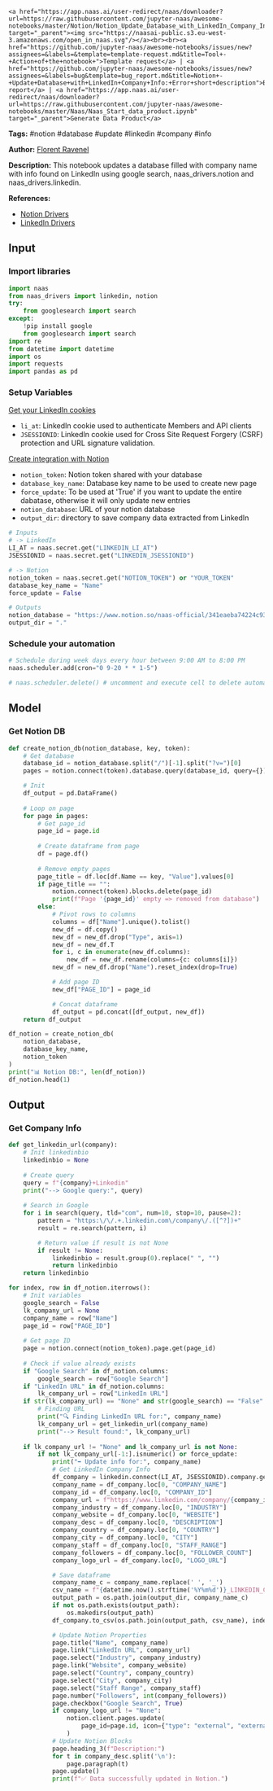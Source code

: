     <a href="https://app.naas.ai/user-redirect/naas/downloader?url=https://raw.githubusercontent.com/jupyter-naas/awesome-notebooks/master/Notion/Notion_Update_Database_with_LinkedIn_Company_Info.ipynb" target="_parent"><img src="https://naasai-public.s3.eu-west-3.amazonaws.com/open_in_naas.svg"/></a><br><br><a href="https://github.com/jupyter-naas/awesome-notebooks/issues/new?assignees=&labels=&template=template-request.md&title=Tool+-+Action+of+the+notebook+">Template request</a> | <a href="https://github.com/jupyter-naas/awesome-notebooks/issues/new?assignees=&labels=bug&template=bug_report.md&title=Notion+-+Update+Database+with+LinkedIn+Company+Info:+Error+short+description">Bug report</a> | <a href="https://app.naas.ai/user-redirect/naas/downloader?url=https://raw.githubusercontent.com/jupyter-naas/awesome-notebooks/master/Naas/Naas_Start_data_product.ipynb" target="_parent">Generate Data Product</a>

**Tags:** #notion #database #update #linkedin #company #info

**Author:** [Florent Ravenel](https://www.linkedin.com/in/florent-ravenel/)

**Description:** This notebook updates a database filled with company name with info found on LinkedIn using google search, naas_drivers.notion and naas_drivers.linkedin.

**References:**
- [Notion Drivers](https://github.com/jupyter-naas/drivers/blob/main/naas_drivers/tools/notion.py)
- [LinkedIn Drivers](https://github.com/jupyter-naas/drivers/blob/main/naas_drivers/tools/linkedin.py)

## Input

### Import libraries


```python
import naas
from naas_drivers import linkedin, notion
try:
    from googlesearch import search
except:
    !pip install google
    from googlesearch import search
import re
from datetime import datetime
import os
import requests
import pandas as pd
```

### Setup Variables
[Get your LinkedIn cookies](https://www.notion.so/LinkedIn-driver-Get-your-cookies-d20a8e7e508e42af8a5b52e33f3dba75)
- `li_at`: LinkedIn cookie used to authenticate Members and API clients 
- `JSESSIONID`: LinkedIn cookie used for Cross Site Request Forgery (CSRF) protection and URL signature validation.

[Create integration with Notion](https://developers.notion.com/docs/create-a-notion-integration)
- `notion_token`: Notion token shared with your database
- `database_key_name`: Database key name to be used to create new page
- `force_update`: To be used at 'True' if you want to update the entire dabatase, otherwise it will only update new entries
- `notion_database`: URL of your notion database
- `output_dir`: directory to save company data extracted from LinkedIn


```python
# Inputs
# -> LinkedIn
LI_AT = naas.secret.get("LINKEDIN_LI_AT")
JSESSIONID = naas.secret.get("LINKEDIN_JSESSIONID")

# -> Notion
notion_token = naas.secret.get("NOTION_TOKEN") or "YOUR_TOKEN"
database_key_name = "Name"
force_update = False

# Outputs
notion_database = "https://www.notion.so/naas-official/341eaeba74224c93adaf5ab51f87f1b2?v=xxxxxxxxxxx"
output_dir = "."
```

### Schedule your automation


```python
# Schedule during week days every hour between 9:00 AM to 8:00 PM
naas.scheduler.add(cron="0 9-20 * * 1-5")

# naas.scheduler.delete() # uncomment and execute cell to delete automation
```

## Model

### Get Notion DB


```python
def create_notion_db(notion_database, key, token):
    # Get database
    database_id = notion_database.split("/")[-1].split("?v=")[0]
    pages = notion.connect(token).database.query(database_id, query={})

    # Init
    df_output = pd.DataFrame()
    
    # Loop on page
    for page in pages:
        # Get page_id
        page_id = page.id
        
        # Create dataframe from page
        df = page.df()
        
        # Remove empty pages
        page_title = df.loc[df.Name == key, "Value"].values[0]
        if page_title == "":
            notion.connect(token).blocks.delete(page_id)
            print(f"Page '{page_id}' empty => removed from database")
        else:
            # Pivot rows to columns
            columns = df["Name"].unique().tolist()
            new_df = df.copy()
            new_df = new_df.drop("Type", axis=1)
            new_df = new_df.T
            for i, c in enumerate(new_df.columns):
                new_df = new_df.rename(columns={c: columns[i]})
            new_df = new_df.drop("Name").reset_index(drop=True)

            # Add page ID
            new_df["PAGE_ID"] = page_id

            # Concat dataframe
            df_output = pd.concat([df_output, new_df])
    return df_output

df_notion = create_notion_db(
    notion_database,
    database_key_name,
    notion_token
)
print("📊 Notion DB:", len(df_notion))
df_notion.head(1)
```

## Output

### Get Company Info


```python
def get_linkedin_url(company):
    # Init linkedinbio
    linkedinbio = None
    
    # Create query
    query = f"{company}+Linkedin"
    print("--> Google query:", query)
    
    # Search in Google
    for i in search(query, tld="com", num=10, stop=10, pause=2):
        pattern = "https:\/\/.+.linkedin.com\/company\/.([^?])+"
        result = re.search(pattern, i)

        # Return value if result is not None
        if result != None:
            linkedinbio = result.group(0).replace(" ", "")
            return linkedinbio
    return linkedinbio

for index, row in df_notion.iterrows():
    # Init variables
    google_search = False
    lk_company_url = None
    company_name = row["Name"]
    page_id = row["PAGE_ID"]
    
    # Get page ID
    page = notion.connect(notion_token).page.get(page_id)
    
    # Check if value already exists
    if "Google Search" in df_notion.columns:
        google_search = row["Google Search"]
    if "LinkedIn URL" in df_notion.columns:
        lk_company_url = row["LinkedIn URL"]    
    if str(lk_company_url) == "None" and str(google_search) == "False":
        # Finding URL
        print("🔍 Finding LinkedIn URL for:", company_name)
        lk_company_url = get_linkedin_url(company_name)
        print("--> Result found:", lk_company_url)
            
    if lk_company_url != "None" and lk_company_url is not None:
        if not lk_company_url[-1:].isnumeric() or force_update:
            print("➡️ Update info for:", company_name)
            # Get LinkedIn Company Info
            df_company = linkedin.connect(LI_AT, JSESSIONID).company.get_info(lk_company_url)
            company_name = df_company.loc[0, "COMPANY_NAME"]
            company_id = df_company.loc[0, "COMPANY_ID"]
            company_url = f"https://www.linkedin.com/company/{company_id}"
            company_industry = df_company.loc[0, "INDUSTRY"]
            company_website = df_company.loc[0, "WEBSITE"]
            company_desc = df_company.loc[0, "DESCRIPTION"]
            company_country = df_company.loc[0, "COUNTRY"]
            company_city = df_company.loc[0, "CITY"]
            company_staff = df_company.loc[0, "STAFF_RANGE"]
            company_followers = df_company.loc[0, "FOLLOWER_COUNT"]
            company_logo_url = df_company.loc[0, "LOGO_URL"]

            # Save dataframe
            company_name_c = company_name.replace(' ', '_')
            csv_name = f"{datetime.now().strftime('%Y%m%d')}_LINKEDIN_COMPANY_{company_id}.csv"
            output_path = os.path.join(output_dir, company_name_c)
            if not os.path.exists(output_path):
                os.makedirs(output_path)
            df_company.to_csv(os.path.join(output_path, csv_name), index=False)

            # Update Notion Properties
            page.title("Name", company_name)
            page.link("LinkedIn URL", company_url)
            page.select("Industry", company_industry)
            page.link("Website", company_website)
            page.select("Country", company_country)
            page.select("City", company_city)
            page.select("Staff Range", company_staff)
            page.number("Followers", int(company_followers))
            page.checkbox("Google Search", True)
            if company_logo_url != "None":
                notion.client.pages.update(
                    page_id=page.id, icon={"type": "external", "external": {"url": company_logo_url}}
                )
            # Update Notion Blocks
            page.heading_3(f"Description:")
            for t in company_desc.split('\n'):
                page.paragraph(t)
            page.update()
            print(f"✅ Data successfully updated in Notion.")
```

 
